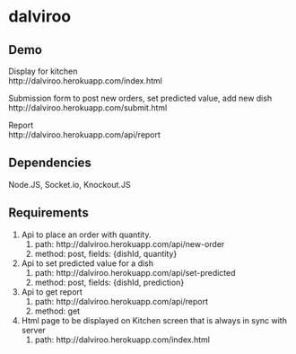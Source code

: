 # dalviroo
## Demo
<p>Display for kitchen<br>http://dalviroo.herokuapp.com/index.html</p>

<p>Submission form to post new orders, set predicted value, add new dish<br>http://dalviroo.herokuapp.com/submit.html</p>

<p>Report<br> http://dalviroo.herokuapp.com/api/report</p>

## Dependencies
Node.JS, Socket.io, Knockout.JS

## Requirements
<ol>
  <li>Api to place an order with quantity.
    <ol>
      <li>path: http://dalviroo.herokuapp.com/api/new-order</li>
      <li>method: post, fields: {dishId, quantity}</li>
    </ol>
  </li>
  <li>Api to set predicted value for a dish
   <ol>
      <li>path: http://dalviroo.herokuapp.com/api/set-predicted</li>
      <li>method: post, fields: {dishId, prediction}</li>
    </ol>
  </li>
  <li>Api to get report
    <ol>
      <li>path: http://dalviroo.herokuapp.com/api/report</li>
      <li>method: get</li>
    </ol>
  </li>
  <li>Html page to be displayed on Kitchen screen that is always in sync with server
    <ol>
      <li>path: http://dalviroo.herokuapp.com/index.html</li>
    </ol>
  </li>
</ol>
